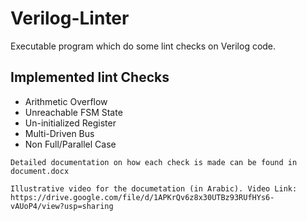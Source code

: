 # Verilog-Linter
Executable program which do some lint checks on Verilog code.

## Implemented lint Checks
-	Arithmetic Overflow 
-	Unreachable FSM State 
-	Un-initialized Register 
-	Multi-Driven Bus 
-	Non Full/Parallel Case 


```
Detailed documentation on how each check is made can be found in document.docx

Illustrative video for the documetation (in Arabic). Video Link: https://drive.google.com/file/d/1APKrQv6z8x30UTBz93RUfHYs6-vAUoP4/view?usp=sharing
```
